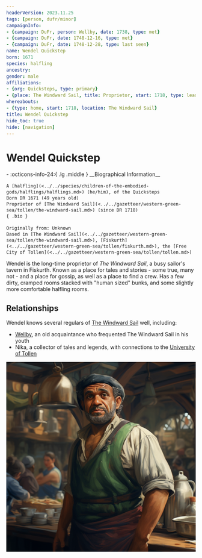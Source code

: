```yaml
---
headerVersion: 2023.11.25
tags: [person, dufr/minor]
campaignInfo:
- {campaign: DuFr, person: Wellby, date: 1738, type: met}
- {campaign: DuFr, date: 1748-12-16, type: met}
- {campaign: DuFr, date: 1748-12-28, type: last seen}
name: Wendel Quickstep
born: 1671
species: halfling
ancestry:
gender: male
affiliations:
- {org: Quicksteps, type: primary}
- {place: The Windward Sail, title: Proprietor, start: 1718, type: leader}
whereabouts:
- {type: home, start: 1718, location: The Windward Sail}
title: Wendel Quickstep
hide_toc: true
hide: [navigation]
---
```

# Wendel Quickstep
<div class="grid cards ext-narrow-margin ext-one-column" markdown>
- :octicons-info-24:{ .lg .middle } __Biographical Information__

    A [halfling](<../../species/children-of-the-embodied-gods/halflings/halflings.md>) (he/him), of the Quicksteps  
    Born DR 1671 (49 years old)  
    Proprietor of [The Windward Sail](<../../gazetteer/western-green-sea/tollen/the-windward-sail.md>) (since DR 1718)  
    { .bio }

    Originally from: Unknown
    Based in [The Windward Sail](<../../gazetteer/western-green-sea/tollen/the-windward-sail.md>), [Fiskurth](<../../gazetteer/western-green-sea/tollen/fiskurth.md>), the [Free City of Tollen](<../../gazetteer/western-green-sea/tollen/tollen.md>)
</div>





Wendel is the long-time proprietor of *The Windward Sail*, a busy sailor's tavern in Fiskurth. Known as a place for tales and stories - some true, many not - and a place for gossip, as well as a place to find a crew. Has a few dirty, cramped rooms stacked with "human sized" bunks, and some slightly more comfortable halfling rooms. 
## Relationships
Wendel knows several regulars of [The Windward Sail](<../../gazetteer/western-green-sea/tollen/the-windward-sail.md>) well, including:
- [Wellby](<../pcs/dunmar-fellowship/wellby.md>), an old acquaintance who frequented The Windward Sail in his youth
- Nika, a collector of tales and legends, with connections to the [University of Tollen](<../../gazetteer/western-green-sea/tollen/university-of-tollen.md>)



![Wendel Quickstep](../../assets/wendel-quickstep.png)